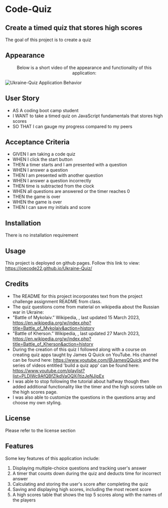 # Code-Quiz

## Create a timed quiz that stores high scores

The goal of this project is to create a quiz

## Appearance

<p align="center">
Below is a short video of the appearance and functionality of this application:
</p>

![Ukraine-Quiz Application Behavior](https://github.com/Joecode22/Code-Quiz/blob/main/assets/Ukraine-Quiz.gif "Password Generator Application Behavior")

## User Story

- AS A coding boot camp student
- I WANT to take a timed quiz on JavaScript fundamentals that stores high scores
- SO THAT I can gauge my progress compared to my peers

## Acceptance Criteria

- GIVEN I am taking a code quiz
- WHEN I click the start button
- THEN a timer starts and I am presented with a question
- WHEN I answer a question
- THEN I am presented with another question
- WHEN I answer a question incorrectly
- THEN time is subtracted from the clock
- WHEN all questions are answered or the timer reaches 0
- THEN the game is over
- WHEN the game is over
- THEN I can save my initials and score

## Installation

There is no installation requirement

## Usage

This project is deployed on github pages.
Follow this link to view: <https://joecode22.github.io/Ukraine-Quiz/>

## Credits

- The README for this project incorporates text from the project challenge assignment README from class.
- The quiz questions come from material on wikipedia about the Russian war in Ukraine:
- "Battle of Mykolaiv.” Wikipedia, , last updated 15 March 2023, <https://en.wikipedia.org/w/index.php?title=Battle_of_Mykolaiv&action=history>
- "Battle of Kherson.” Wikipedia, , last updated 27 March 2023, <https://en.wikipedia.org/w/index.php?title=Battle_of_Kherson&action=history>
- During the creation of this quiz I followed along with a course on creating quiz apps taught by James Q Quick on YouTube. His channel can be found here: <https://www.youtube.com/@JamesQQuick> and the series of videos entitled 'build a quiz app' can be found here: <https://www.youtube.com/playlist?list=PLDlWc9AfQBfZIkdVaOQXi1tizJeNJipEx>
- I was able to stop following the tutorial about halfway though then added additional functionality like the timer and the high scores table on the high scores page.
- I was also able to customize the questions in the questions array and choose my own styling.

## License

Please refer to the license section

## Features

Some key features of this application include:

1. Displaying multiple-choice questions and tracking user's answer
2. A timer that counts down during the quiz and deducts time for incorrect answer
3. Calculating and storing the user's score after completing the quiz
4. Saving and displaying high scores, including the most recent score
5. A high scores table that shows the top 5 scores along with the names of the players
